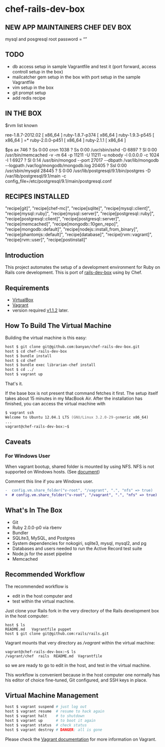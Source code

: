 # chef-rails-dev-box

##  NEW APP MAINTAINERS CHEF DEV BOX

mysql and posgresql root password = “”


## TODO
- db access setup in sample Vagrantfile and test it (port forward, access controll setup in the box)
- mailcatcher gem setup in the box with port setup in the sample Vagrantfile
- vim setup in the box
- git prompt setup
- add redis recipe

## IN THE BOX

$rvm list known

   ree-1.8.7-2012.02 [ x86_64 ]
   ruby-1.8.7-p374 [ x86_64 ]
   ruby-1.9.3-p545 [ x86_64 ]
=* ruby-2.0.0-p451 [ x86_64 ]
   ruby-2.1.1 [ x86_64 ]

$ps ax
  746 ?        Ss     0:00 cron
 1038 ?        Ss     0:00 /usr/sbin/sshd -D
 6897 ?        Sl     0:00 /usr/bin/memcached -v -m 64 -p 11211 -U 11211 -u nobody -l 0.0.0.0 -c 1024 -I 1
 6927 ?        Sl     0:14 /usr/bin/mongod --port 27017 --dbpath /var/lib/mongodb --logpath /var/log/mongodb/mongodb.log
20405 ?        Ssl    0:00 /usr/sbin/mysqld
28445 ?        S      0:00 /usr/lib/postgresql/9.1/bin/postgres -D /var/lib/postgresql/9.1/main -c config_file=/etc/postgresql/9.1/main/postgresql.conf

## RECIPES INSTALLED

  "recipe[git]",
  "recipe[chef-mc]",
  "recipe[sqlite]",
  "recipe[mysql::client]",
  "recipe[mysql::ruby]",
  "recipe[mysql::server]",
  "recipe[postgresql::ruby]",
  "recipe[postgresql::client]",
  "recipe[postgresql::server]",
  "recipe[memcached]",
  "recipe[mongodb::10gen_repo]",
  "recipe[mongodb::default]",
  "recipe[nodejs::install_from_binary]",
  "recipe[phantomjs::default]",
  "recipe[database]",
  "recipe[rvm::vagrant]",
  "recipe[rvm::user]",
  "recipe[postinstall]"


## Introduction

This project automates the setup of a development environment for Ruby on Rails core development.
This is port of [rails-dev-box](https://github.com/rails/rails-dev-box) using by Chef.

## Requirements

* [VirtualBox](https://www.virtualbox.org)
* [Vagrant](http://vagrantup.com)
 * version required [v1.1.2](http://downloads.vagrantup.com/tags/v1.1.2) later.

## How To Build The Virtual Machine

Building the virtual machine is this easy:

```zsh
host $ git clone git@github.com:banyan/chef-rails-dev-box.git
host $ cd chef-rails-dev-box
host $ bundle install
host $ cd chef
host $ bundle exec librarian-chef install
host $ cd ../
host $ vagrant up
```

That's it.

If the base box is not present that command fetches it first. The setup itself takes about 15 minutes in my MacBook Air. After the installation has finished, you can access the virtual machine with

```zsh
$ vagrant ssh
Welcome to Ubuntu 12.04.1 LTS (GNU/Linux 3.2.0-29-generic x86_64)
...
vagrant@chef-rails-dev-box:~$
```

## Caveats

### For Windows User

When vagrant bootup, shared folder is mounted by using NFS.
NFS is not supported on Windows hosts. (See [document](http://docs-v1.vagrantup.com/v1/docs/nfs.html))

Comment this line if you are Windows user.

```diff
-  config.vm.share_folder("v-root", "/vagrant", ".", "nfs" => true)
+  # config.vm.share_folder("v-root", "/vagrant", ".", "nfs" => true)
```

## What's In The Box

* Git
* Ruby 2.0.0-p0 via rbenv
* Bundler
* SQLite3, MySQL, and Postgres
* System dependencies for nokogiri, sqlite3, mysql, mysql2, and pg
* Databases and users needed to run the Active Record test suite
* Node.js for the asset pipeline
* Memcached

## Recommended Workflow

The recommended workflow is

* edit in the host computer and
* test within the virtual machine.

Just clone your Rails fork in the very directory of the Rails development box in the host computer:

```
host $ ls
README.md   Vagrantfile puppet
host $ git clone git@github.com:rails/rails.git
```

Vagrant mounts that very directory as _/vagrant_ within the virtual machine:

```
vagrant@chef-rails-dev-box:~$ ls
/vagrant/chef  rails  README.md  Vagrantfile
```

so we are ready to go to edit in the host, and test in the virtual machine.

This workflow is convenient because in the host computer one normally has his editor of choice fine-tuned, Git configured, and SSH keys in place.

## Virtual Machine Management

```zsh
host $ vagrant suspend # just log out
host $ vagrant resume  # resume to hack again
host $ vagrant halt    # to shutdown
host $ vagrant up      # to boot it again
host $ vagrant status  # check status
host $ vagrant destroy # DANGER: all is gone
```

Please check the [Vagrant documentation](http://vagrantup.com/v1/docs/index.html) for more information on Vagrant.
